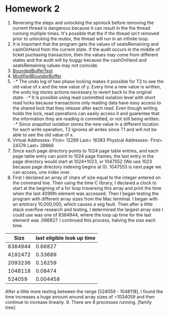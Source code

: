 # Homework 2
1. Reversing the steps and unlocking the spinlock before removing the current thread is dangerous because it can result in the the thread running multiple times. It's possible that the if the thread isn't removed prior to unlocking the mutex, the thread will run in an infinite loop. 
2. It is important that the program gets the values of seatsRemaining and cashOnHand from the current state. If the audit occurs in the middle of ticket puchasing transaction, then the values may come from different states and the audit will by buggy because the cashOnHand and seatsRemaining values may not coincide.
3. [BoundedBufferTest]()
4. [ModifiedBounderBuffer]()
5. ⋅⋅* The undo log of two phase locking makes it possible for T2 to see the old value of x and the new value of y. Every time a new value is written, the undo log stores actions necessary to revert back to the original state.
   ⋅⋅* It is possible using read committed isolation level with short read locks because transactions only reading data have easy access to the shared lock that they release after each read. Even though writing holds the lock, read operations can easily access it and guarentee that the information they are reading is committed, or not still being written. 
   ⋅⋅* Since snapshot isolation stores the new value in a different location for each write operation, T2 ignores all writes since T1 and will not be able to see the old value of x. 
6. Virtual Addresses-
   First= 12289  Last= 16383
   Physical Addresses- 
   First= 24576  Last= 28668
7. Since each page directory points to 1024 page table entries, and each page table entry can point to 1024 page frames, the last entry in the page directory would start at 1024*1023, or 1047552 (We use 1023 because page directory indexing begins at 0). 1047553 is next page we can access, one index over. 
8. First I declared an array of chars of size equal to the integer entered on the command line. Then using the time C library, I declared a clock to start at the begining of a for loop traversing this array and print the time when the last 4096th element was accessed. Then I began testing the program with different array sizes from the Mac terminal. I began with an arbitrary 10,000,000, which causes a seg fault. Then after a little stack overflow research and testing, I determined the largest array size I could use was one of 8384944, where the loop up time for the last element was .066827. I continued this process, halving the size each time.

|Size    | last eligible look up time |
| ------ | ------  |
|8384944 | 0.66827 |
|4192472 | 0.33689 |
|2093236 | 0.16259 |
|1048118 | 0.08474 |
|524059  | 0.004458 |

After a little more testing between the range [524059 - 1048118], I found the time increases a huge amount around array sizes of ~1034059 and then continue to increase linearly. 
9. There are 8 processes running. 
[family tree]: 
